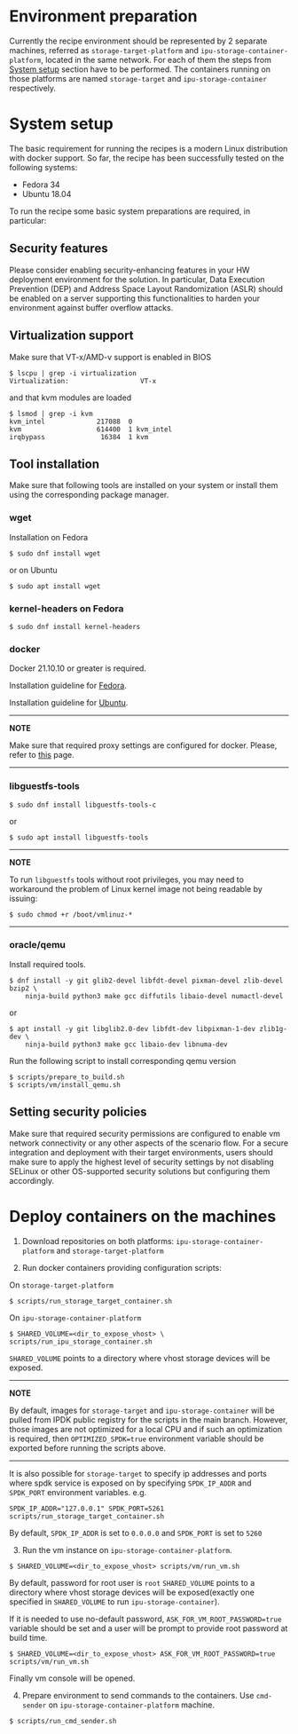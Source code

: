 # Environment preparation
Currently the recipe environment should be represented by 2 separate machines,
referred  as `storage-target-platform` and `ipu-storage-container-platform`,
located in the same network. For each of them the steps from
[System setup](#system-setup) section have to be performed.
The containers running on those platforms are named `storage-target` and
`ipu-storage-container` respectively.

# System setup
The basic requirement for running the recipes is a modern Linux distribution
with docker support.
So far, the recipe has been successfully tested on the following systems:
- Fedora 34
- Ubuntu 18.04

To run the recipe some basic system preparations are required, in particular:

## Security features
Please consider enabling security-enhancing features in your HW deployment
environment for the solution. In particular, Data Execution Prevention (DEP)
and Address Space Layout Randomization (ASLR) should be enabled on a server
supporting this functionalities to harden your environment against buffer
overflow attacks.

## Virtualization support
Make sure that VT-x/AMD-v support is enabled in BIOS
```
$ lscpu | grep -i virtualization
Virtualization:                  VT-x
```
and that kvm modules are loaded
```
$ lsmod | grep -i kvm
kvm_intel             217088  0
kvm                   614400  1 kvm_intel
irqbypass              16384  1 kvm
```

## Tool installation
Make sure that following tools are installed on your system or install them
using the corresponding package manager.

### wget
Installation on Fedora
```
$ sudo dnf install wget
```
or on Ubuntu
```
$ sudo apt install wget
```

### kernel-headers on Fedora
```
$ sudo dnf install kernel-headers
```

### docker
Docker 21.10.10 or greater is required.

Installation guideline for [Fedora](https://docs.docker.com/engine/install/fedora/).

Installation guideline for [Ubuntu](https://docs.docker.com/engine/install/ubuntu/).

---
**NOTE**

Make sure that required proxy settings are configured for docker.
Please, refer to [this](https://docs.docker.com/config/daemon/systemd/#httphttps-proxy)
page.

---

### libguestfs-tools
```
$ sudo dnf install libguestfs-tools-c
```
or
```
$ sudo apt install libguestfs-tools
```

---
**NOTE**

To run `libguestfs` tools without root privileges, you may need to workaround
the problem of Linux kernel image not being readable by issuing:
```
$ sudo chmod +r /boot/vmlinuz-*
```

---

### oracle/qemu
Install required tools.
```
$ dnf install -y git glib2-devel libfdt-devel pixman-devel zlib-devel bzip2 \
    ninja-build python3 make gcc diffutils libaio-devel numactl-devel
```
or
```
$ apt install -y git libglib2.0-dev libfdt-dev libpixman-1-dev zlib1g-dev \
    ninja-build python3 make gcc libaio-dev libnuma-dev
```

Run the following script to install corresponding qemu version
```
$ scripts/prepare_to_build.sh
$ scripts/vm/install_qemu.sh
```

## Setting security policies
Make sure that required security permissions are configured to enable vm network
connectivity or any other aspects of the scenario flow.
For a secure integration and deployment with their target environments, users
should make sure to apply the highest level of security settings by not
disabling SELinux or other OS-supported security solutions but configuring them
accordingly.

# Deploy containers on the machines

1. Download repositories on both platforms: `ipu-storage-container-platform` and
`storage-target-platform`

2. Run docker containers providing configuration scripts:

On `storage-target-platform`
```
$ scripts/run_storage_target_container.sh
```

On `ipu-storage-container-platform`
```
$ SHARED_VOLUME=<dir_to_expose_vhost> \
scripts/run_ipu_storage_container.sh
```

`SHARED_VOLUME` points to a directory where vhost storage devices
will be exposed.

---
**NOTE**

By default, images for `storage-target` and `ipu-storage-container`
will be pulled from IPDK public registry for the scripts in the main branch.
However, those images are not optimized for a local CPU and if such an
optimization is required, then `OPTIMIZED_SPDK=true` environment variable should
be exported before running the scripts above.

---

It is also possible for `storage-target` to specify ip addresses and ports where
spdk service is exposed on by specifying `SPDK_IP_ADDR` and `SPDK_PORT`
environment variables.
e.g.
```
SPDK_IP_ADDR="127.0.0.1" SPDK_PORT=5261 scripts/run_storage_target_container.sh
```
By default, `SPDK_IP_ADDR` is set to `0.0.0.0` and `SPDK_PORT` is set to `5260`

3. Run the vm instance on `ipu-storage-container-platform`.
```
$ SHARED_VOLUME=<dir_to_expose_vhost> scripts/vm/run_vm.sh
```
By default, password for root user is `root`
`SHARED_VOLUME` points to a directory where vhost storage devices
will be exposed(exactly one specified in `SHARED_VOLUME` to run
`ipu-storage-container`).

If it is needed to use no-default password, `ASK_FOR_VM_ROOT_PASSWORD=true` variable should be set
and a user will be prompt to provide root password at build time.
```
$ SHARED_VOLUME=<dir_to_expose_vhost> ASK_FOR_VM_ROOT_PASSWORD=true scripts/vm/run_vm.sh
```

<a name="vm-console">
Finally vm console will be opened.
</a>

4. Prepare environment to send commands to the containers.
Use `cmd-sender` on `ipu-storage-container-platform` machine.
```
$ scripts/run_cmd_sender.sh
```
